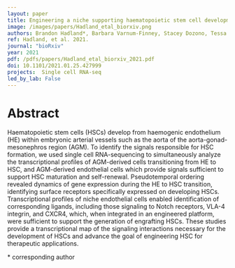```yaml
---
layout: paper
title: Engineering a niche supporting haematopoietic stem cell development using integrated single cell transcriptomics
image: /images/papers/Hadland_etal_biorxiv.png
authors: Brandon Hadland*, Barbara Varnum-Finney, Stacey Dozono, Tessa Dignum, Cynthia Nourigat-McKay, Dana L. Jackson, Tomer Itkin, Jason M. Butler, Shahin Rafii, Cole Trapnell, Irwin D. Bernstein
ref: Hadland, et al. 2021.
journal: "bioRxiv"
year: 2021
pdf: /pdfs/papers/Hadland_etal_biorxiv_2021.pdf
doi: 10.1101/2021.01.25.427999
projects:  Single cell RNA-seq
led_by_lab: False
---
```


# Abstract

Haematopoietic stem cells (HSCs) develop from haemogenic endothelium (HE) within
embryonic arterial vessels such as the aorta of the aorta-gonad-mesonephros region (AGM).
To identify the signals responsible for HSC formation, we used single cell RNA-sequencing to
simultaneously analyze the transcriptional profiles of AGM-derived cells transitioning from HE to HSC, and AGM-derived endothelial cells which provide signals sufficient to support HSC
maturation and self-renewal. Pseudotemporal ordering revealed dynamics of gene expression
during the HE to HSC transition, identifying surface receptors specifically expressed on
developing HSCs. Transcriptional profiles of niche endothelial cells enabled identification of
corresponding ligands, including those signaling to Notch receptors, VLA-4 integrin, and
CXCR4, which, when integrated in an engineered platform, were sufficient to support the
generation of engrafting HSCs. These studies provide a transcriptional map of the signaling
interactions necessary for the development of HSCs and advance the goal of engineering HSC
for therapeutic applications. 

\* corresponding author
